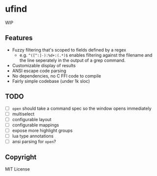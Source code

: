 ufind
=====

WIP

Features
--------
  - Fuzzy filtering that's scoped to fields defined by a regex
      - e.g. `^([^:]-):%d+:(.*)$` enables filtering against the filename and the line seperately
        in the output of a grep command.
  - Customizable display of results
  - ANSI escape code parsing
  - No dependencies, no C FFI code to compile
  - Fairly simple codebase (under 1k sloc)

TODO
----
  - [ ] `open` should take a command spec so the window opens immediately
  - [ ] multiselect
  - [ ] configurable layout
  - [ ] configurable mappings
  - [ ] expose more highlight groups
  - [ ] lua type annotations
  - [ ] ansi parsing for `open`?

Copyright
---------
MIT License
